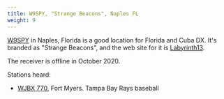 ```yaml
---
title: W9SPY, "Strange Beacons", Naples FL
weight: 9
---
```

[W9SPY](http://strangebeacons.proxy.kiwisdr.com:8073/)
in Naples, Florida is a good location for Florida and
Cuba DX. It's branded as "Strange Beacons", and the
web site for it is [Labyrinth13](https://labyrinth13.com/).

The receiver is offline in October 2020.

Stations heard:

* [WJBX 770], Fort Myers. Tampa Bay Rays baseball

[WJBX 770]:http://strangebeacons.proxy.kiwisdr.com:8073/?f=770.00amz10

